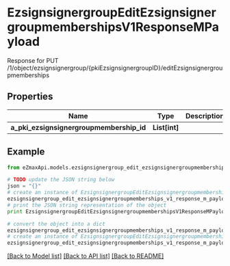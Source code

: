 # EzsignsignergroupEditEzsignsignergroupmembershipsV1ResponseMPayload

Response for PUT /1/object/ezsignsignergroup/{pkiEzsignsignergroupID}/editEzsignsignergroupmemberships

## Properties
Name | Type | Description | Notes
------------ | ------------- | ------------- | -------------
**a_pki_ezsignsignergroupmembership_id** | **List[int]** |  | 

## Example

```python
from eZmaxApi.models.ezsignsignergroup_edit_ezsignsignergroupmemberships_v1_response_m_payload import EzsignsignergroupEditEzsignsignergroupmembershipsV1ResponseMPayload

# TODO update the JSON string below
json = "{}"
# create an instance of EzsignsignergroupEditEzsignsignergroupmembershipsV1ResponseMPayload from a JSON string
ezsignsignergroup_edit_ezsignsignergroupmemberships_v1_response_m_payload_instance = EzsignsignergroupEditEzsignsignergroupmembershipsV1ResponseMPayload.from_json(json)
# print the JSON string representation of the object
print EzsignsignergroupEditEzsignsignergroupmembershipsV1ResponseMPayload.to_json()

# convert the object into a dict
ezsignsignergroup_edit_ezsignsignergroupmemberships_v1_response_m_payload_dict = ezsignsignergroup_edit_ezsignsignergroupmemberships_v1_response_m_payload_instance.to_dict()
# create an instance of EzsignsignergroupEditEzsignsignergroupmembershipsV1ResponseMPayload from a dict
ezsignsignergroup_edit_ezsignsignergroupmemberships_v1_response_m_payload_form_dict = ezsignsignergroup_edit_ezsignsignergroupmemberships_v1_response_m_payload.from_dict(ezsignsignergroup_edit_ezsignsignergroupmemberships_v1_response_m_payload_dict)
```
[[Back to Model list]](../README.md#documentation-for-models) [[Back to API list]](../README.md#documentation-for-api-endpoints) [[Back to README]](../README.md)


